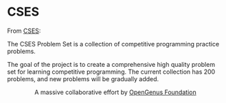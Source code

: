 # CSES

From [CSES](https://cses.fi/problemset/text/1810/):

The CSES Problem Set is a collection of competitive programming practice problems.

The goal of the project is to create a comprehensive high quality problem set for learning competitive programming. The current collection has 200 problems, and new problems will be gradually added.

<p align="center">
	A massive collaborative effort by <a href="https://github.com/OpenGenus/cosmos">OpenGenus Foundation</a> 
</p>